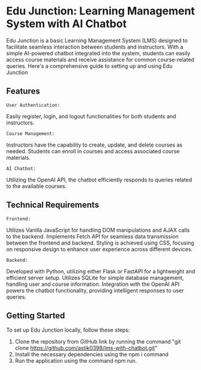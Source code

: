 # Edu Junction: Learning Management System with AI Chatbot

Edu Junction is a basic Learning Management System (LMS) designed to facilitate seamless interaction between students and instructors. With a simple AI-powered chatbot integrated into the system, students can easily access course materials and receive assistance for common course-related queries. Here's a comprehensive guide to setting up and using Edu Junction

## Features

`User Authentication:`

Easily register, login, and logout functionalities for both students and instructors.

`Course Management:`

Instructors have the capability to create, update, and delete courses as needed.
Students can enroll in courses and access associated course materials.

`AI Chatbot:`

Utilizing the OpenAI API, the chatbot efficiently responds to queries related to the available courses.

## Technical Requirements

`Frontend:`

Utilizes Vanilla JavaScript for handling DOM manipulations and AJAX calls to the backend.
Implements Fetch API for seamless data transmission between the frontend and backend.
Styling is achieved using CSS, focusing on responsive design to enhance user experience across different devices.

`Backend:`

Developed with Python, utilizing either Flask or FastAPI for a lightweight and efficient server setup.
Utilizes SQLite for simple database management, handling user and course information.
Integration with the OpenAI API powers the chatbot functionality, providing intelligent responses to user queries.

## Getting Started

To set up Edu Junction locally, follow these steps:

1. Clone the repository from GitHub link by running the command "git clone https://github.com/astik0398/lms-with-chatbot.git"
2. Install the necessary dependencies using the npm i command
3. Run the application using the command npm run.
